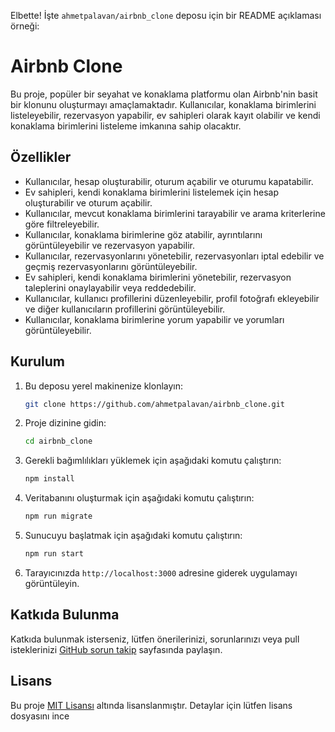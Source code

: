 Elbette! İşte `ahmetpalavan/airbnb_clone` deposu için bir README açıklaması örneği:

# Airbnb Clone

Bu proje, popüler bir seyahat ve konaklama platformu olan Airbnb'nin basit bir klonunu oluşturmayı amaçlamaktadır. Kullanıcılar, konaklama birimlerini listeleyebilir, rezervasyon yapabilir, ev sahipleri olarak kayıt olabilir ve kendi konaklama birimlerini listeleme imkanına sahip olacaktır.

## Özellikler

- Kullanıcılar, hesap oluşturabilir, oturum açabilir ve oturumu kapatabilir.
- Ev sahipleri, kendi konaklama birimlerini listelemek için hesap oluşturabilir ve oturum açabilir.
- Kullanıcılar, mevcut konaklama birimlerini tarayabilir ve arama kriterlerine göre filtreleyebilir.
- Kullanıcılar, konaklama birimlerine göz atabilir, ayrıntılarını görüntüleyebilir ve rezervasyon yapabilir.
- Kullanıcılar, rezervasyonlarını yönetebilir, rezervasyonları iptal edebilir ve geçmiş rezervasyonlarını görüntüleyebilir.
- Ev sahipleri, kendi konaklama birimlerini yönetebilir, rezervasyon taleplerini onaylayabilir veya reddedebilir.
- Kullanıcılar, kullanıcı profillerini düzenleyebilir, profil fotoğrafı ekleyebilir ve diğer kullanıcıların profillerini görüntüleyebilir.
- Kullanıcılar, konaklama birimlerine yorum yapabilir ve yorumları görüntüleyebilir.

## Kurulum

1. Bu deposu yerel makinenize klonlayın:

   ```bash
   git clone https://github.com/ahmetpalavan/airbnb_clone.git
   ```

2. Proje dizinine gidin:

   ```bash
   cd airbnb_clone
   ```

3. Gerekli bağımlılıkları yüklemek için aşağıdaki komutu çalıştırın:

   ```bash
   npm install
   ```

4. Veritabanını oluşturmak için aşağıdaki komutu çalıştırın:

   ```bash
   npm run migrate
   ```

5. Sunucuyu başlatmak için aşağıdaki komutu çalıştırın:

   ```bash
   npm run start
   ```

6. Tarayıcınızda `http://localhost:3000` adresine giderek uygulamayı görüntüleyin.

## Katkıda Bulunma

Katkıda bulunmak isterseniz, lütfen önerilerinizi, sorunlarınızı veya pull isteklerinizi [GitHub sorun takip](https://github.com/ahmetpalavan/airbnb_clone/issues) sayfasında paylaşın.

## Lisans

Bu proje [MIT Lisansı](LICENSE) altında lisanslanmıştır. Detaylar için lütfen lisans dosyasını ince
